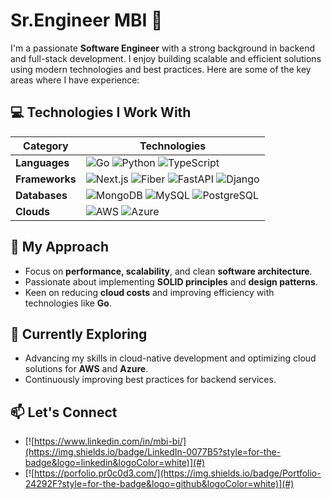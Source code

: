 #  Sr.Engineer MBI 👋

I'm a passionate **Software Engineer** with a strong background in backend and full-stack development. I enjoy building scalable and efficient solutions using modern technologies and best practices. Here are some of the key areas where I have experience:

## 💻 Technologies I Work With

| **Category**    | **Technologies**                                                                                                                                                                      |
|-----------------|--------------------------------------------------------------------------------------------------------------------------------------------------------------------------------------|
| **Languages**   | ![Go](https://img.shields.io/badge/Go-00ADD8?style=for-the-badge&logo=go&logoColor=white) ![Python](https://img.shields.io/badge/Python-3776AB?style=for-the-badge&logo=python&logoColor=white) ![TypeScript](https://img.shields.io/badge/TypeScript-3178C6?style=for-the-badge&logo=typescript&logoColor=white) |
| **Frameworks**  | ![Next.js](https://img.shields.io/badge/Next.js-000000?style=for-the-badge&logo=next.js&logoColor=white) ![Fiber](https://img.shields.io/badge/Fiber(Go)-00ADD8?style=for-the-badge&logo=fiber&logoColor=white) ![FastAPI](https://img.shields.io/badge/FastAPI-009688?style=for-the-badge&logo=fastapi&logoColor=white) ![Django](https://img.shields.io/badge/Django-092E20?style=for-the-badge&logo=django&logoColor=white) |
| **Databases**   | ![MongoDB](https://img.shields.io/badge/MongoDB-4EA94B?style=for-the-badge&logo=mongodb&logoColor=white) ![MySQL](https://img.shields.io/badge/MySQL-4479A1?style=for-the-badge&logo=mysql&logoColor=white) ![PostgreSQL](https://img.shields.io/badge/PostgreSQL-316192?style=for-the-badge&logo=postgresql&logoColor=white) |
| **Clouds**      | ![AWS](https://img.shields.io/badge/AWS-232F3E?style=for-the-badge&logo=amazon-aws&logoColor=white) ![Azure](https://img.shields.io/badge/Azure-0078D4?style=for-the-badge&logo=microsoft-azure&logoColor=white) |



## 🚀 My Approach
- Focus on **performance, scalability**, and clean **software architecture**.
- Passionate about implementing **SOLID principles** and **design patterns**.
- Keen on reducing **cloud costs** and improving efficiency with technologies like **Go**.

## 🌱 Currently Exploring
- Advancing my skills in cloud-native development and optimizing cloud solutions for **AWS** and **Azure**.
- Continuously improving best practices for backend services.

## 📫 Let's Connect
- [![https://www.linkedin.com/in/mbi-bi/](https://img.shields.io/badge/LinkedIn-0077B5?style=for-the-badge&logo=linkedin&logoColor=white)](#)
- [![https://porfolio.pr0c0d3.com/](https://img.shields.io/badge/Portfolio-24292F?style=for-the-badge&logo=github&logoColor=white)](#)

